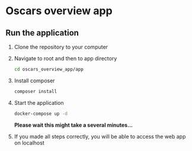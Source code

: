 # Oscars overview app

## Run the application

1. Clone the repository to your computer

2. Navigate to root and then to app directory

   ```sh
   cd oscars_overview_app/app
   ```

3. Install composer

   ```sh
   composer install
   ```

4. Start the application

   ```sh
   docker-compose up -d
   ```

   **Please wait this might take a several minutes...**

5. If you made all steps correctly, you will be able to access the web app on localhost
